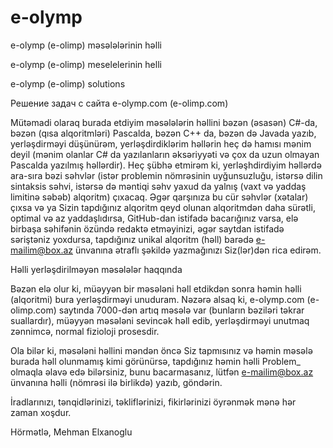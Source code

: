 # e-olymp

e-olymp (e-olimp) məsələlərinin həlli

e-olymp (e-olimp) meselelerinin helli

e-olymp (e-olimp) solutions

Решение задач с сайта e-olymp.com (e-olimp.com)

Mütəmadi olaraq burada etdiyim məsələlərin həllini bəzən (əsasən) C#-da, bəzən (qısa alqoritmləri) Pascalda, bəzən C++ da, bəzən də Javada yazıb, yerləşdirməyi düşünürəm, yerləşdirdiklərim həllərin heç də hamısı mənim deyil (mənim olanlar C# da yazılanların əksəriyyəti və çox da uzun olmayan Pascalda yazılmış həllərdir). Heç şübhə etmirəm ki, yerləşhdirdiyim həllərdə ara-sıra bəzi səhvlər (istər problemin nömrəsinin uyğunsuzluğu, istərsə dilin sintaksis səhvi, istərsə də məntiqi səhv yaxud da yalnış (vaxt və yaddaş limitinə səbəb) alqoritm) çıxacaq. Əgər qarşınıza bu cür səhvlər (xətalar) çıxsa və ya Sizin tapdığınız alqoritm qeyd olunan alqoritmdən daha sürətli, optimal və az yaddaşlıdırsa, GitHub-dan istifadə bacarığınız varsa, elə birbaşa səhifənin özündə redaktə etməyinizi, əgər saytdan istifadə səriştəniz yoxdursa, tapdığınız unikal alqoritm (həll) barədə e-mailim@box.az ünvanına ətraflı şəkildə yazmağınızı Siz(lər)dən rica edirəm.

Həlli yerləşdirilməyən məsələlər haqqında

Bəzən elə olur ki, müəyyən bir məsələni həll etdikdən sonra həmin həlli (alqoritmi) bura yerləşdirməyi unuduram. Nəzərə alsaq ki, e-olymp.com (e-olimp.com) saytında 7000-dən artıq məsələ var (bunların bəziləri təkrar suallardır), müəyyən məsələni sevincək həll edib, yerləşdirməyi unutmaq zənnimcə, normal fizioloji prosesdir.

Ola bilər ki, məsələni həllini məndən öncə Siz tapmısınız və həmin məsələ burada həll olunmamış kimi görünürsə, tapdığınız həmin həlli Problem<Nomresi>_<alqoritmin dili> olmaqla əlavə edə bilərsiniz, bunu bacarmasanız, lütfən e-mailim@box.az ünvanına həlli (nömrəsi ilə birlikdə) yazıb, göndərin.

İradlarınızı, tənqidlərinizi, təkliflərinizi, fikirlərinizi öyrənmək mənə hər zaman xoşdur.

Hörmətlə, Mehman Elxanoglu
